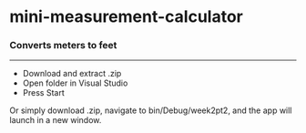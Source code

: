 # mini-measurement-calculator
### Converts meters to feet
---
* Download and extract .zip
* Open folder in Visual Studio
* Press Start

Or simply download .zip, navigate to bin/Debug/week2pt2, and the app will launch in a new window.
